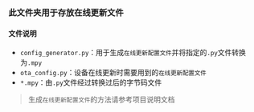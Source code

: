 ### 此文件夹用于存放在线更新文件

#### 文件说明

- `config_generator.py`：用于生成`在线更新配置文件`并将指定的`.py`文件转换为`.mpy`
- `ota_config.py`：设备在线更新时需要用到的`在线更新配置文件`
- `*.mpy`：由`.py`文件经过转换过后的字节码文件

> 生成`在线更新配置文件`的方法请参考项目说明文档